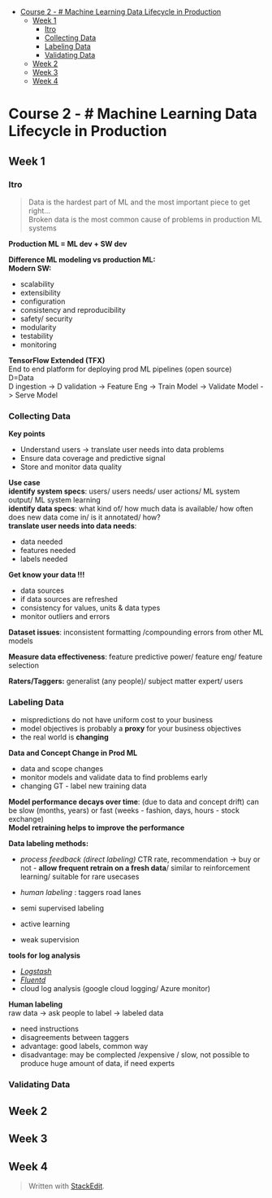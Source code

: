 <!DOCTYPE html>
<html>

<head>
  <meta charset="utf-8">
  <meta name="viewport" content="width=device-width, initial-scale=1.0">
  <title>2-ML Data Lifecycle in Prod</title>
  <link rel="stylesheet" href="https://stackedit.io/style.css" />
</head>

<body class="stackedit">
  <div class="stackedit__html"><p><div class="toc">
<ul>
<li><a href="#course-2----machine-learning-data-lifecycle-in-production">Course 2 - # Machine Learning Data Lifecycle in Production</a>
<ul>
<li><a href="#week-1">Week 1</a>
<ul>
<li><a href="#itro">Itro</a></li>
<li><a href="#collecting-data">Collecting Data</a></li>
<li><a href="#labeling-data">Labeling Data</a></li>
<li><a href="#validating-data">Validating Data</a></li>
</ul>
</li>
<li><a href="#week-2">Week 2</a></li>
<li><a href="#week-3">Week 3</a></li>
<li><a href="#week-4">Week 4</a></li>
</ul>
</li>
</ul>
</div></p>
<h1 id="course-2----machine-learning-data-lifecycle-in-production">Course 2 - # Machine Learning Data Lifecycle in Production</h1>
<h2 id="week-1">Week 1</h2>
<h3 id="itro">Itro</h3>
<blockquote>
<p>Data is the hardest part of ML and the most important piece to get right…<br>
Broken data is the most common cause of problems in production ML systems</p>
</blockquote>
<p><strong>Production ML = ML dev + SW dev</strong></p>
<p><img src="https://www.dropbox.com/s/stjcvjyxdsvs67x/c2_w1_1.png?raw=1" alt=""><br>
<strong>Difference ML modeling vs production ML:</strong><br>
<img src="https://www.dropbox.com/s/1yprtiqbfry5rqk/c2w1_2.png?raw=1" alt=""><br>
<strong>Modern SW:</strong></p>
<ul>
<li>scalability</li>
<li>extensibility</li>
<li>configuration</li>
<li>consistency and reproducibility</li>
<li>safety/ security</li>
<li>modularity</li>
<li>testability</li>
<li>monitoring</li>
</ul>
<p><strong>TensorFlow Extended (TFX)</strong><br>
End to end platform for deploying prod ML pipelines (open source)<br>
D=Data<br>
D ingestion -&gt; D validation -&gt; Feature Eng -&gt; Train Model -&gt; Validate Model -&gt; Serve Model</p>
<h3 id="collecting-data">Collecting Data</h3>
<p><strong>Key points</strong></p>
<ul>
<li>Understand users -&gt; translate user needs into data problems</li>
<li>Ensure data coverage and predictive signal</li>
<li>Store and monitor data quality</li>
</ul>
<p><strong>Use case</strong><br>
<strong>identify system specs</strong>: users/ users needs/ user actions/ ML system output/ ML system learning<br>
<strong>identify data specs</strong>: what kind of/ how much data is available/ how often does new data come in/ is it annotated/ how?<br>
<strong>translate user needs into data needs</strong>:</p>
<ul>
<li>data needed</li>
<li>features needed</li>
<li>labels needed</li>
</ul>
<p><strong>Get know your data !!!</strong></p>
<ul>
<li>data sources</li>
<li>if data sources are refreshed</li>
<li>consistency for values, units &amp; data types</li>
<li>monitor outliers and errors</li>
</ul>
<p><strong>Dataset issues</strong>: inconsistent formatting /compounding errors from other ML models</p>
<p><strong>Measure data effectiveness</strong>: feature predictive power/ feature eng/ feature selection</p>
<p><strong>Raters/Taggers:</strong> generalist (any people)/ subject matter expert/ users</p>
<h3 id="labeling-data">Labeling Data</h3>
<ul>
<li>mispredictions do not have uniform cost to your business</li>
<li>model objectives is probably a <strong>proxy</strong> for your business objectives</li>
<li>the real world is <strong>changing</strong></li>
</ul>
<p><strong>Data and Concept Change in Prod ML</strong></p>
<ul>
<li>data and scope changes</li>
<li>monitor models and validate data to find problems early</li>
<li>changing GT - label new training data</li>
</ul>
<p><strong>Model performance decays over time</strong>: (due to data and concept drift) can be slow (months, years) or fast (weeks - fashion, days, hours - stock exchange)<br>
<strong>Model retraining helps to improve the performance</strong></p>
<p><strong>Data labeling methods:</strong></p>
<ul>
<li>
<p><em>process feedback (direct labeling)</em> CTR rate, recommendation -&gt; buy or not - <strong>allow frequent retrain on a fresh data</strong>/ similar to reinforcement learning/ suitable for rare usecases</p>
</li>
<li>
<p><em>human labeling</em> : taggers road lanes</p>
</li>
<li>
<p>semi supervised labeling</p>
</li>
<li>
<p>active learning</p>
</li>
<li>
<p>weak supervision</p>
</li>
</ul>
<p><strong>tools for log analysis</strong></p>
<ul>
<li><a href="https://www.elastic.co/logstash/"><em>Logstash</em></a></li>
<li><a href="https://www.fluentd.org/"><em>Fluentd</em></a></li>
<li>cloud log analysis (google cloud logging/ Azure monitor)</li>
</ul>
<p><strong>Human labeling</strong><br>
raw data -&gt; ask people to label -&gt; labeled data</p>
<ul>
<li>need instructions</li>
<li>disagreements between taggers</li>
<li>advantage: good labels, common way</li>
<li>disadvantage: may be complected /expensive / slow, not possible to produce huge amount of data, if need experts</li>
</ul>
<h3 id="validating-data">Validating Data</h3>
<h2 id="week-2">Week 2</h2>
<h2 id="week-3">Week 3</h2>
<h2 id="week-4">Week 4</h2>
<blockquote>
<p>Written with <a href="https://stackedit.io/">StackEdit</a>.</p>
</blockquote>
</div>
</body>

</html>

